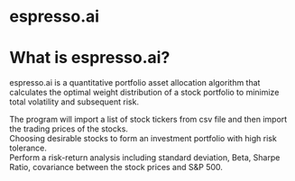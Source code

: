 # espresso.ai


# What is espresso.ai?

espresso.ai is a quantitative portfolio asset allocation algorithm that calculates the optimal weight distribution of a stock portfolio to minimize total volatility and subsequent risk.



The program will import a list of stock tickers from csv file and then import the trading prices of the stocks.<br />
Choosing desirable stocks to form an investment portfolio with high risk tolerance.<br />
Perform a risk-return analysis including standard deviation, Beta, Sharpe Ratio, covariance between the stock prices and S&P 500.
